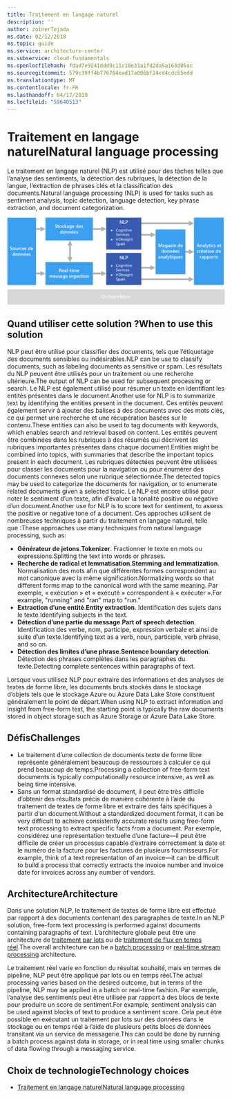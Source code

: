```yaml
---
title: Traitement en langage naturel
description: ''
author: zoinerTejada
ms.date: 02/12/2018
ms.topic: guide
ms.service: architecture-center
ms.subservice: cloud-fundamentals
ms.openlocfilehash: fdad7e9241ddd9c11c18e31a1fd2da5a163d05ac
ms.sourcegitcommit: 579c39ff4b776704ead17a006bf24cd4cdc65edd
ms.translationtype: MT
ms.contentlocale: fr-FR
ms.lasthandoff: 04/17/2019
ms.locfileid: "59640513"
---
```

# <a name="natural-language-processing"></a><span data-ttu-id="20103-102">Traitement en langage naturel</span><span class="sxs-lookup"><span data-stu-id="20103-102">Natural language processing</span></span>

<span data-ttu-id="20103-103">Le traitement en langage naturel (NLP) est utilisé pour des tâches telles que l’analyse des sentiments, la détection des rubriques, la détection de la langue, l’extraction de phrases clés et la classification des documents.</span><span class="sxs-lookup"><span data-stu-id="20103-103">Natural language processing (NLP) is used for tasks such as sentiment analysis, topic detection, language detection, key phrase extraction, and document categorization.</span></span>

![Diagramme d’un pipeline de traitement du langage naturel](./images/nlp-pipeline.png)

## <a name="when-to-use-this-solution"></a><span data-ttu-id="20103-105">Quand utiliser cette solution ?</span><span class="sxs-lookup"><span data-stu-id="20103-105">When to use this solution</span></span>

<span data-ttu-id="20103-106">NLP peut être utilisé pour classifier des documents, tels que l’étiquetage des documents sensibles ou indésirables.</span><span class="sxs-lookup"><span data-stu-id="20103-106">NLP can be use to classify documents, such as labeling documents as sensitive or spam.</span></span> <span data-ttu-id="20103-107">Les résultats du NLP peuvent être utilisés pour un traitement ou une recherche ultérieure.</span><span class="sxs-lookup"><span data-stu-id="20103-107">The output of NLP can be used for subsequent processing or search.</span></span> <span data-ttu-id="20103-108">Le NLP est également utilisé pour résumer un texte en identifiant les entités présentes dans le document.</span><span class="sxs-lookup"><span data-stu-id="20103-108">Another use for NLP is to summarize text by identifying the entities present in the document.</span></span> <span data-ttu-id="20103-109">Ces entités peuvent également servir à ajouter des balises à des documents avec des mots clés, ce qui permet une recherche et une récupération basées sur le contenu.</span><span class="sxs-lookup"><span data-stu-id="20103-109">These entities can also be used to tag documents with keywords, which enables search and retrieval based on content.</span></span> <span data-ttu-id="20103-110">Les entités peuvent être combinées dans les rubriques à des résumés qui décrivent les rubriques importantes présentes dans chaque document.</span><span class="sxs-lookup"><span data-stu-id="20103-110">Entities might be combined into topics, with summaries that describe the important topics present in each document.</span></span> <span data-ttu-id="20103-111">Les rubriques détectées peuvent être utilisées pour classer les documents pour la navigation ou pour énumérer des documents connexes selon une rubrique sélectionnée.</span><span class="sxs-lookup"><span data-stu-id="20103-111">The detected topics may be used to categorize the documents for navigation, or to enumerate related documents given a selected topic.</span></span> <span data-ttu-id="20103-112">Le NLP est encore utilisé pour noter le sentiment d’un texte, afin d’évaluer la tonalité positive ou négative d’un document.</span><span class="sxs-lookup"><span data-stu-id="20103-112">Another use for NLP is to score text for sentiment, to assess the positive or negative tone of a document.</span></span> <span data-ttu-id="20103-113">Ces approches utilisent de nombreuses techniques à partir du traitement en langage naturel, telle que :</span><span class="sxs-lookup"><span data-stu-id="20103-113">These approaches use many techniques from natural language processing, such as:</span></span>

- <span data-ttu-id="20103-114">**Générateur de jetons**.</span><span class="sxs-lookup"><span data-stu-id="20103-114">**Tokenizer**.</span></span> <span data-ttu-id="20103-115">Fractionner le texte en mots ou expressions.</span><span class="sxs-lookup"><span data-stu-id="20103-115">Splitting the text into words or phrases.</span></span>
- <span data-ttu-id="20103-116">**Recherche de radical et lemmatisation**.</span><span class="sxs-lookup"><span data-stu-id="20103-116">**Stemming and lemmatization**.</span></span> <span data-ttu-id="20103-117">Normalisation des mots afin que différentes formes correspondent au mot canonique avec la même signification.</span><span class="sxs-lookup"><span data-stu-id="20103-117">Normalizing words so that different forms map to the canonical word with the same meaning.</span></span> <span data-ttu-id="20103-118">Par exemple, « exécution » et « exécuté » correspondent à « exécuter ».</span><span class="sxs-lookup"><span data-stu-id="20103-118">For example, "running" and "ran" map to "run."</span></span>
- <span data-ttu-id="20103-119">**Extraction d’une entité**.</span><span class="sxs-lookup"><span data-stu-id="20103-119">**Entity extraction**.</span></span> <span data-ttu-id="20103-120">Identification des sujets dans le texte.</span><span class="sxs-lookup"><span data-stu-id="20103-120">Identifying subjects in the text.</span></span>
- <span data-ttu-id="20103-121">**Détection d’une partie du message**.</span><span class="sxs-lookup"><span data-stu-id="20103-121">**Part of speech detection**.</span></span> <span data-ttu-id="20103-122">Identification des verbe, nom, participe, expression verbale et ainsi de suite d’un texte.</span><span class="sxs-lookup"><span data-stu-id="20103-122">Identifying text as a verb, noun, participle, verb phrase, and so on.</span></span>
- <span data-ttu-id="20103-123">**Détection des limites d’une phrase**.</span><span class="sxs-lookup"><span data-stu-id="20103-123">**Sentence boundary detection**.</span></span> <span data-ttu-id="20103-124">Détection des phrases complètes dans les paragraphes du texte.</span><span class="sxs-lookup"><span data-stu-id="20103-124">Detecting complete sentences within paragraphs of text.</span></span>

<span data-ttu-id="20103-125">Lorsque vous utilisez NLP pour extraire des informations et des analyses de textes de forme libre, les documents bruts stockés dans le stockage d’objets tels que le stockage Azure ou Azure Data Lake Store constituent généralement le point de départ.</span><span class="sxs-lookup"><span data-stu-id="20103-125">When using NLP to extract information and insight from free-form text, the starting point is typically the raw documents stored in object storage such as Azure Storage or Azure Data Lake Store.</span></span>

## <a name="challenges"></a><span data-ttu-id="20103-126">Défis</span><span class="sxs-lookup"><span data-stu-id="20103-126">Challenges</span></span>

- <span data-ttu-id="20103-127">Le traitement d’une collection de documents texte de forme libre représente généralement beaucoup de ressources à calculer ce qui prend beaucoup de temps.</span><span class="sxs-lookup"><span data-stu-id="20103-127">Processing a collection of free-form text documents is typically computationally resource intensive, as well as being time intensive.</span></span>
- <span data-ttu-id="20103-128">Sans un format standardisé de document, il peut être très difficile d’obtenir des résultats précis de manière cohérente à l’aide du traitement de textes de forme libre et extraire des faits spécifiques à partir d’un document.</span><span class="sxs-lookup"><span data-stu-id="20103-128">Without a standardized document format, it can be very difficult to achieve consistently accurate results using free-form text processing to extract specific facts from a document.</span></span> <span data-ttu-id="20103-129">Par exemple, considérez une représentation textuelle d’une facture&mdash;il peut être difficile de créer un processus capable d’extraire correctement la date et le numéro de la facture pour les factures de plusieurs fournisseurs.</span><span class="sxs-lookup"><span data-stu-id="20103-129">For example, think of a text representation of an invoice&mdash;it can be difficult to build a process that correctly extracts the invoice number and invoice date for invoices across any number of vendors.</span></span>

## <a name="architecture"></a><span data-ttu-id="20103-130">Architecture</span><span class="sxs-lookup"><span data-stu-id="20103-130">Architecture</span></span>

<span data-ttu-id="20103-131">Dans une solution NLP, le traitement de textes de forme libre est effectué par rapport à des documents contenant des paragraphes de texte.</span><span class="sxs-lookup"><span data-stu-id="20103-131">In an NLP solution, free-form text processing is performed against documents containing paragraphs of text.</span></span> <span data-ttu-id="20103-132">L’architecture globale peut être une architecture de [traitement par lots](../big-data/batch-processing.md) ou de [traitement de flux en temps réel](../big-data/real-time-processing.md).</span><span class="sxs-lookup"><span data-stu-id="20103-132">The overall architecture can be a [batch processing](../big-data/batch-processing.md) or [real-time stream processing](../big-data/real-time-processing.md) architecture.</span></span>

<span data-ttu-id="20103-133">Le traitement réel varie en fonction du résultat souhaité, mais en termes de pipeline, NLP peut être appliqué par lots ou en temps réel.</span><span class="sxs-lookup"><span data-stu-id="20103-133">The actual processing varies based on the desired outcome, but in terms of the pipeline, NLP may be applied in a batch or real-time fashion.</span></span> <span data-ttu-id="20103-134">Par exemple, l’analyse des sentiments peut être utilisée par rapport à des blocs de texte pour produire un score de sentiment.</span><span class="sxs-lookup"><span data-stu-id="20103-134">For example, sentiment analysis can be used against blocks of text to produce a sentiment score.</span></span> <span data-ttu-id="20103-135">Cela peut être possible en exécutant un traitement par lots sur des données dans le stockage ou en temps réel à l’aide de plusieurs petits blocs de données transitant via un service de messagerie.</span><span class="sxs-lookup"><span data-stu-id="20103-135">This can could be done by running a batch process against data in storage, or in real time using smaller chunks of data flowing through a messaging service.</span></span>

## <a name="technology-choices"></a><span data-ttu-id="20103-136">Choix de technologie</span><span class="sxs-lookup"><span data-stu-id="20103-136">Technology choices</span></span>

- [<span data-ttu-id="20103-137">Traitement en langage naturel</span><span class="sxs-lookup"><span data-stu-id="20103-137">Natural language processing</span></span>](../technology-choices/natural-language-processing.md)
